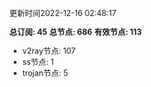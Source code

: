 更新时间2022-12-16 02:48:17

**总订阅: 45**
**总节点: 686**
**有效节点: 113**
- v2ray节点: 107
- ss节点: 1
- trojan节点: 5
